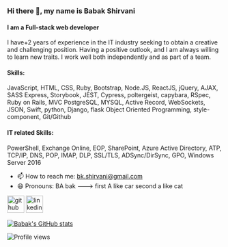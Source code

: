 ### Hi there 👋, my name is Babak Shirvani
#### I am a Full-stack web developer 
I have+2 years of experience in the IT industry seeking to obtain a creative and challenging position. Having a positive outlook, and I am always willing to learn new traits. I work well both independently and as part of a team.

#### Skills: 
JavaScript, HTML, CSS, Ruby, Bootstrap, Node.JS, ReactJS, jQuery, AJAX, SASS Express, Storybook, JEST, Cypress, poltergeist, capybara, RSpec, Ruby on Rails, MVC PostgreSQL, MYSQL, Active Record, WebSockets, JSON, Swift, python, Django, flask Object Oriented Programming, style-component, Git/Github 

#### IT related Skills:
PowerShell, Exchange Online, EOP, SharePoint, Azure Active Directory, ATP, TCP/IP, DNS, POP, IMAP, DLP, SSL/TLS, ADSync/DirSync, GPO, Windows Server 2016

 
- 📫 How to reach me: bk.shirvani@gmail.com 
- 😄 Pronouns: BA bak  --->   first A like car  second a like cat  


[<img src='https://cdn.jsdelivr.net/npm/simple-icons@3.0.1/icons/github.svg' alt='github' height='40'>](https://github.com/babakshirvani)  [<img src='https://cdn.jsdelivr.net/npm/simple-icons@3.0.1/icons/linkedin.svg' alt='linkedin' height='40'>](https://www.linkedin.com/in/https://www.linkedin.com/in/babak-shirvani/)  

[![Babak's GitHub stats](https://github-readme-stats.vercel.app/api?username=babakshirvani&show_icons=true&theme=tokyonight)](https://github.com/anuraghazra/github-readme-stats)

![Profile views](https://gpvc.arturio.dev/babakshirvani)  
